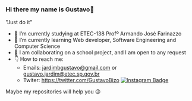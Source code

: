 ### Hi there my name is Gustavo👋

  "Just do it"
  
- 🔭 I’m currently studying at ETEC-138 Profº Armando José Farinazzo 
- 🌱 I’m currently learning Web developer, Software Engineering and Computer Science
- 👯 I am collaborating on a school project, and I am open to any request
- 👇 How to reach me:
    * Emails: jardimbgustavo@gmail.com or gustavo.jardim@etec.sp.gov.br
    * Twiter: https://twitter.com/GustavoBizo
     [![Instagram Badge](https://img.shields.io/badge/-Instagram-purple?style=flat-square&logo=Instagram&logoColor=white&link=https://www.instagram.com/gustavo_bizo)](https://www.instagram.com/gustavo_bizo/)

Maybe my repositories will help you 😉

